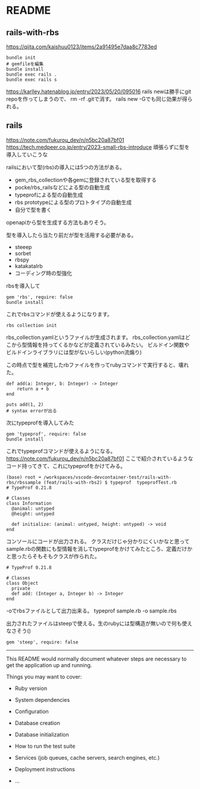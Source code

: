 # README

## rails-with-rbs
https://qiita.com/kaishuu0123/items/2a91495e7daa8c7783ed
```
bundle init
# gemfileを編集
bundle install
bundle exec rails .
bundle exec rails s
```

https://karlley.hatenablog.jp/entry/2023/05/20/095016
rails newは勝手にgit repoを作ってしまうので、
rm -rf .gitで消す。
rails new -Gでも同じ効果が得られる。

## rails
https://note.com/fukurou_dev/n/n5bc20a87bf01
https://tech.medpeer.co.jp/entry/2023-small-rbs-introduce
頑張らずに型を導入していこうな

railsにおいて型(rbs)の導入には5つの方法がある。
* gem_rbs_collectionや各gemに登録されている型を取得する
* pocke/rbs_railsなどによる型の自動生成
* typeprofによる型の自動生成
* rbs prototypeによる型のプロトタイプの自動生成
* 自分で型を書く

openapiから型を生成する方法もありそう。

型を導入したら当たり前だが型を活用する必要がある。
* steeep
* sorbet
* rbspy
* katakataIrb
* コーディング時の型強化

rbsを導入して
```
gem 'rbs', require: false
bundle install
```

これでrbsコマンドが使えるようになります。

```
rbs collection init
```
rbs_collection.yamlというファイルが生成されます。
rbs_collection.yamlはどこから型情報を持ってくるかなどが定義されているみたい。
ビルドイン関数やビルドインライブラリには型がないらしい(python流煽り)

この時点で型を補完したrbファイルを作ってrubyコマンドで実行すると、壊れた。
```
def add(a: Integer, b: Integer) -> Integer
    return a + b
end
  
puts add(1, 2)
# syntax errorが出る
```
次にtypeprofを導入してみた
```
gem 'typeprof', require: false
bundle install
```
これでtypeprofコマンドが使えるようになる。
https://note.com/fukurou_dev/n/n5bc20a87bf01
ここで紹介されているようなコード持ってきて、これにtypeprofをかけてみる。
```
(base) root ➜ /workspaces/vscode-devcontainer-test/rails-with-rbs/rbssample (feat/rails-with-rbs2) $ typeprof  typeprofTest.rb 
# TypeProf 0.21.8

# Classes
class Information
  @animal: untyped
  @height: untyped

  def initialize: (animal: untyped, height: untyped) -> void
end
```
コンソールにコードが出力される。
クラスだけじゃ分かりにくいかなと思ってsample.rbの関数にも型情報を消してtypeprofをかけてみたところ、定義だけかと思ったらそもそもクラスが作られた。
```
# TypeProf 0.21.8

# Classes
class Object
  private
  def add: (Integer a, Integer b) -> Integer
end
```

-oでrbsファイルとして出力出来る。
typeprof sample.rb -o sample.rbs

出力されたファイルはsteepで使える。生のrubyには型構造が無いので何も使えなさそう()
```
gem 'steep', require: false

```



___

This README would normally document whatever steps are necessary to get the
application up and running.

Things you may want to cover:

* Ruby version

* System dependencies

* Configuration

* Database creation

* Database initialization

* How to run the test suite

* Services (job queues, cache servers, search engines, etc.)

* Deployment instructions

* ...
